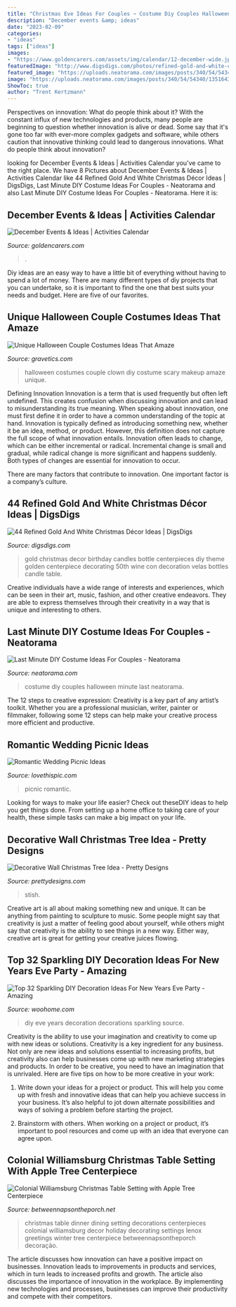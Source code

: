```yaml
---
title: "Christmas Eve Ideas For Couples ~ Costume Diy Couples Halloween Minute Last Neatorama"
description: "December events &amp; ideas"
date: "2023-02-09"
categories:
- "ideas"
tags: ["ideas"]
images:
- "https://www.goldencarers.com/assets/img/calendar/12-december-wide.jpg"
featuredImage: "http://www.digsdigs.com/photos/refined-gold-and-white-christmas-decor-ideas-28.jpg"
featured_image: "https://uploads.neatorama.com/images/posts/340/54/54340/1351643328-0.jpg"
image: "https://uploads.neatorama.com/images/posts/340/54/54340/1351643328-0.jpg"
ShowToc: true
author: "Trent Kertzmann"
---
```



Perspectives on innovation: What do people think about it?
With the constant influx of new technologies and products, many people are beginning to question whether innovation is alive or dead. Some say that it's gone too far with ever-more complex gadgets and software, while others caution that innovative thinking could lead to dangerous innovations. What do people think about innovation?

	

		
looking for December Events &amp; Ideas | Activities Calendar you've came to the right place. We have 8 Pictures about December Events &amp; Ideas | Activities Calendar like 44 Refined Gold And White Christmas Décor Ideas | DigsDigs, Last Minute DIY Costume Ideas For Couples - Neatorama and also Last Minute DIY Costume Ideas For Couples - Neatorama. Here it is:
		
    
## December Events &amp; Ideas | Activities Calendar

<img loading=lazy src="https://www.goldencarers.com/assets/img/calendar/12-december-wide.jpg" onerror="this.onerror=null;this.src='https://tse2.mm.bing.net/th?id=OIP.JCqTUC6YZicFqOjSI1FTRAHaDw&amp;pid=15.1';" alt="December Events &amp; Ideas | Activities Calendar">

_Source: goldencarers.com_

>. 

	

Diy ideas are an easy way to have a little bit of everything without having to spend a lot of money. There are many different types of diy projects that you can undertake, so it is important to find the one that best suits your needs and budget. Here are five of our favorites.

    
## Unique Halloween Couple Costumes Ideas That Amaze

<img loading=lazy src="https://www.gravetics.com/wp-content/uploads/2017/07/Halloween-DIY-Clown-Makeup-Scary-Clown-Costume.jpg" onerror="this.onerror=null;this.src='https://tse1.mm.bing.net/th?id=OIP.dKwp9M_votYPX_8Dwt61TQHaJQ&amp;pid=15.1';" alt="Unique Halloween Couple Costumes Ideas That Amaze">

_Source: gravetics.com_

>halloween costumes couple clown diy costume scary makeup amaze unique. 

	

Defining Innovation
Innovation is a term that is used frequently but often left undefined. This creates confusion when discussing innovation and can lead to misunderstanding its true meaning. When speaking about innovation, one must first define it in order to have a common understanding of the topic at hand.
Innovation is typically defined as introducing something new, whether it be an idea, method, or product. However, this definition does not capture the full scope of what innovation entails. Innovation often leads to change, which can be either incremental or radical. Incremental change is small and gradual, while radical change is more significant and happens suddenly. Both types of changes are essential for innovation to occur.

There are many factors that contribute to innovation. One important factor is a company’s culture.

    
## 44 Refined Gold And White Christmas Décor Ideas | DigsDigs

<img loading=lazy src="http://www.digsdigs.com/photos/refined-gold-and-white-christmas-decor-ideas-28.jpg" onerror="this.onerror=null;this.src='https://tse1.mm.bing.net/th?id=OIP.TGjA7hAch1LiAmPF77A5FwHaLI&amp;pid=15.1';" alt="44 Refined Gold And White Christmas Décor Ideas | DigsDigs">

_Source: digsdigs.com_

>gold christmas decor birthday candles bottle centerpieces diy theme golden centerpiece decorating 50th wine con decoration velas bottles candle table. 

	

Creative individuals have a wide range of interests and experiences, which can be seen in their art, music, fashion, and other creative endeavors. They are able to express themselves through their creativity in a way that is unique and interesting to others.

    
## Last Minute DIY Costume Ideas For Couples - Neatorama

<img loading=lazy src="https://uploads.neatorama.com/images/posts/340/54/54340/1351643328-0.jpg" onerror="this.onerror=null;this.src='https://tse1.mm.bing.net/th?id=OIP.J1dENhvfTAPDe_6CZ4nHKQHaJ4&amp;pid=15.1';" alt="Last Minute DIY Costume Ideas For Couples - Neatorama">

_Source: neatorama.com_

>costume diy couples halloween minute last neatorama. 

	

The 12 steps to creative expression:
Creativity is a key part of any artist’s toolkit. Whether you are a professional musician, writer, painter or filmmaker, following some 12 steps can help make your creative process more efficient and productive.

    
## Romantic Wedding Picnic Ideas

<img loading=lazy src="http://www.lovethispic.com/uploaded_images/blogs/36-1405979252-6-4.jpg" onerror="this.onerror=null;this.src='https://tse2.mm.bing.net/th?id=OIP.hWS10B9DdOeSvUv1k3fk6AHaLH&amp;pid=15.1';" alt="Romantic Wedding Picnic Ideas">

_Source: lovethispic.com_

>picnic romantic. 

	

Looking for ways to make your life easier? Check out theseDIY ideas to help you get things done. From setting up a home office to taking care of your health, these simple tasks can make a big impact on your life.

    
## Decorative Wall Christmas Tree Idea - Pretty Designs

<img loading=lazy src="http://www.prettydesigns.com/wp-content/uploads/2014/12/Stish-Wall-Christmas-Tree.jpg" onerror="this.onerror=null;this.src='https://tse4.mm.bing.net/th?id=OIP.YDy-l3ADU0zc4WwfSQ1aswHaKq&amp;pid=15.1';" alt="Decorative Wall Christmas Tree Idea - Pretty Designs">

_Source: prettydesigns.com_

>stish. 

	

Creative art is all about making something new and unique. It can be anything from painting to sculpture to music. Some people might say that creativity is just a matter of feeling good about yourself, while others might say that creativity is the ability to see things in a new way. Either way, creative art is great for getting your creative juices flowing.

    
## Top 32 Sparkling DIY Decoration Ideas For New Years Eve Party - Amazing

<img loading=lazy src="https://www.woohome.com/wp-content/uploads/2013/12/diy-new-year-eve-decorations-20.jpg" onerror="this.onerror=null;this.src='https://tse3.mm.bing.net/th?id=OIP.o9Nc2ChZElrNrT0siW87FQHaLE&amp;pid=15.1';" alt="Top 32 Sparkling DIY Decoration Ideas For New Years Eve Party - Amazing">

_Source: woohome.com_

>diy eve years decoration decorations sparkling source. 

	

Creativity is the ability to use your imagination and creativity to come up with new ideas or solutions.
Creativity is a key ingredient for any business. Not only are new ideas and solutions essential to increasing profits, but creativity also can help businesses come up with new marketing strategies and products. In order to be creative, you need to have an imagination that is unrivaled. Here are five tips on how to be more creative in your work: 
1. Write down your ideas for a project or product. This will help you come up with fresh and innovative ideas that can help you achieve success in your business. It’s also helpful to jot down alternate possibilities and ways of solving a problem before starting the project. 

2. Brainstorm with others. When working on a project or product, it’s important to pool resources and come up with an idea that everyone can agree upon.

    
## Colonial Williamsburg Christmas Table Setting With Apple Tree Centerpiece

<img loading=lazy src="https://betweennapsontheporch.net/wp-content/uploads/blogger/_x908CSKJhI4/SUe8TLGfdMI/AAAAAAAAD84/zL0O3zKXjLo/s1600/C%2B2%2B031.JPG" onerror="this.onerror=null;this.src='https://tse2.mm.bing.net/th?id=OIP.S5frspoFA8RnSJaoWteuTgHaJ4&amp;pid=15.1';" alt="Colonial Williamsburg Christmas Table Setting with Apple Tree Centerpiece">

_Source: betweennapsontheporch.net_

>christmas table dinner dining setting decorations centerpieces colonial williamsburg decor holiday decorating settings lenox greetings winter tree centerpiece betweennapsontheporch decoração. 

	

The article discusses how innovation can have a positive impact on businesses. Innovation leads to improvements in products and services, which in turn leads to increased profits and growth. The article also discusses the importance of innovation in the workplace. By implementing new technologies and processes, businesses can improve their productivity and compete with their competitors.

